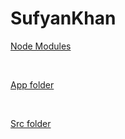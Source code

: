 # SufyanKhan

[Node Modules](https://youtu.be/5E7_-vRrl0U)

<br>

[App folder](https://youtu.be/WzTA9JiGDxw)

<br>

[Src folder](https://youtu.be/3-aECCp0tLQ)

